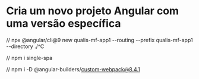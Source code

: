 
# Cria um novo projeto Angular com uma versão específica
// npx @angular/cli@9 new qualis-mf-app1 --routing --prefix qualis-mf-app1 --directory ./^C

// npm i single-spa

// npm i -D @angular-builders/custom-webpack@8.4.1